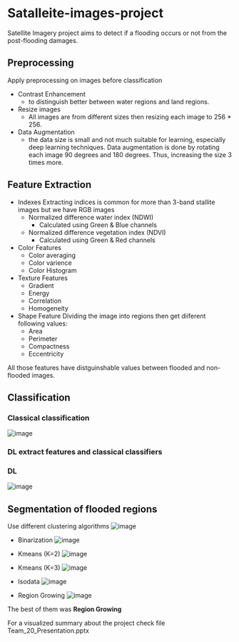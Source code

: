 # Satalleite-images-project
Satellite Imagery project aims to detect if a flooding occurs or not from the post-flooding damages.

## Preprocessing 
Apply preprocessing on images before classification
* Contrast Enhancement
  * to distinguish better between water regions and land regions.
* Resize images
  * All images are from different sizes then resizing each image to 256 * 256.
* Data Augmentation 
  * the data size is small and not much suitable for learning, especially deep learning techniques. Data augmentation is done by rotating each image 90 degrees and 180 degrees. Thus, increasing the size 3 times more.

## Feature Extraction
* Indexes
  Extracting indices is common for more than 3-band stallite images but we have RGB images 
  * Normalized difference water index (NDWI)
    * Calculated using Green & Blue channels
  * Normalized difference vegetation index (NDVI)
    * Calculated using Green & Red channels
* Color Features
  * Color averaging
  * Color varience
  * Color Histogram
* Texture Features
  * Gradient
  * Energy
  * Correlation
  * Homogeneity
* Shape Feature
  Dividing the image into regions then get diiferent following values: 
  * Area
  * Perimeter
  * Compactness
  * Eccentricity
  
All those features have distguinshable values between flooded and non-flooded images.

## Classification
### Classical classification
![image](https://github.com/reem-atalah/Satalleite-images-project/assets/55799245/580c0461-d93d-45fd-af7a-44c924462ae5)

### DL extract features and classical classifiers
### DL
![image](https://github.com/reem-atalah/Satalleite-images-project/assets/55799245/9b6b1e11-fd9b-4eef-8f51-747678c4a7bd)

## Segmentation of flooded regions
Use different clustering algorithms
![image](https://github.com/reem-atalah/Satalleite-images-project/assets/55799245/6559ec29-462f-4eaa-bf42-6d4bb29d5e2e)

* Binarization
![image](https://github.com/reem-atalah/Satalleite-images-project/assets/55799245/96ab6c1d-af3d-436f-b462-205e27e47ce9)

* Kmeans (K=2)
![image](https://github.com/reem-atalah/Satalleite-images-project/assets/55799245/e56a3635-9e13-46e0-9245-31658ed4b5db)

* Kmeans (K=3)
![image](https://github.com/reem-atalah/Satalleite-images-project/assets/55799245/d75dcf62-db1d-4efe-82a8-ddc2d3b96c64)

* Isodata
![image](https://github.com/reem-atalah/Satalleite-images-project/assets/55799245/bc0ebde7-2a45-40c1-8e1a-9ffeedeedf69)

* Region Growing
![image](https://github.com/reem-atalah/Satalleite-images-project/assets/55799245/f7e3f78d-67ea-4254-8011-b8ddbbeab95d)

The best of them was **Region Growing**

For a visualized summary about the project check file Team_20_Presentation.pptx
